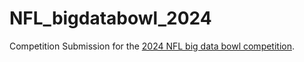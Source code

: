 # NFL_bigdatabowl_2024
Competition Submission for the [2024 NFL big data bowl competition](https://www.kaggle.com/competitions/nfl-big-data-bowl-2024).
